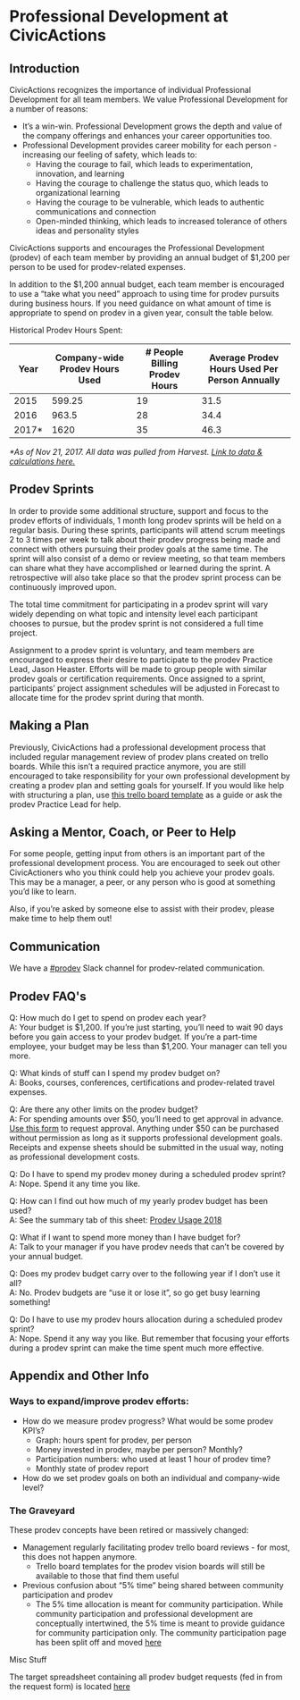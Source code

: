 # Professional Development at CivicActions

## Introduction

CivicActions recognizes the importance of individual Professional Development for all team members. We value Professional Development for a number of reasons:

* It’s a win-win. Professional Development grows the depth and value of the company offerings and enhances your career opportunities too.
* Professional Development provides career mobility for each person - increasing our feeling of safety, which leads to:
    * Having the courage to fail, which leads to experimentation, innovation, and learning
    * Having the courage to challenge the status quo, which leads to organizational learning
    * Having the courage to be vulnerable, which leads to authentic communications and connection
    * Open-minded thinking, which leads to increased tolerance of others ideas and personality styles

CivicActions supports and encourages the Professional Development (prodev) of each team member by providing an annual budget of $1,200 per person to be used for prodev-related expenses.

In addition to the $1,200 annual budget, each team member is encouraged to use a “take what you need” approach to using time for prodev pursuits during business hours. If you need guidance on what amount of time is appropriate to spend on prodev in a given year, consult the table below.

Historical Prodev Hours Spent: 

| Year  | Company-wide Prodev Hours Used | # People Billing Prodev Hours | Average Prodev Hours Used Per Person Annually |
|-------|--------------------------------|-------------------------------|-----------------------------------------------|
| 2015  | 599.25                         | 19                            | 31.5                                          |
| 2016  | 963.5                          | 28                            | 34.4                                          |
| 2017* | 1620                           | 35                            | 46.3                                          |
 
_*As of Nov 21, 2017. All data was pulled from Harvest. [Link to data & calculations here.](https://docs.google.com/spreadsheets/d/12aWOg9I_nbolpaA9j4vbsv5ABZW2hYXfjkcRwRpTs1I/edit#gid=2143420373)_
 
 ## Prodev Sprints
 
 In order to provide some additional structure, support and focus to the prodev efforts of individuals, 1 month long prodev sprints will be held on a regular basis. During these sprints, participants will attend scrum meetings 2 to 3 times per week to talk about their prodev progress being made and connect with others pursuing their prodev goals at the same time. The sprint will also consist of a demo or review meeting, so that team members can share what they have accomplished or learned during the sprint. A retrospective will also take place so that the prodev sprint process can be continuously improved upon. 

The total time commitment for participating in a prodev sprint will vary widely depending on what topic and intensity level each participant chooses to pursue, but the prodev sprint is not considered a full time project.

Assignment to a prodev sprint is voluntary, and team members are encouraged to express their desire to participate to the prodev Practice Lead, Jason Heaster. Efforts will be made to group people with similar prodev goals or certification requirements. Once assigned to a sprint, participants’ project assignment schedules will be adjusted in Forecast to allocate time for the prodev sprint during that month.

## Making a Plan

Previously, CivicActions had a professional development process that included regular management review of prodev plans created on trello boards. While this isn’t a required practice anymore, you are still encouraged to take responsibility for your own professional development by creating a prodev plan and setting goals for yourself. If you would like help with structuring a plan, use [this trello board template](https://trello.com/b/p7FOD0Ju/template-professional-development-and-community-participation) as a guide or ask the prodev Practice Lead for help.

## Asking a Mentor, Coach, or Peer to Help

For some people, getting input from others is an important part of the professional development process. You are encouraged to seek out other CivicActioners who you think could help you achieve your prodev goals. This may be a manager, a peer, or any person who is good at something you’d like to learn.

Also, if you’re asked by someone else to assist with their prodev, please make time to help them out!

## Communication

We have a [#prodev](https://civicactions.slack.com/messages/prodev) Slack channel for prodev-related communication.

## Prodev FAQ's

Q: How much do I get to spend on prodev each year?  
A: Your budget is $1,200. If you’re just starting, you’ll need to wait 90 days before you gain access to your prodev budget. If you’re a part-time employee, your budget may be less than $1,200. Your manager can tell you more.

Q: What kinds of stuff can I spend my prodev budget on?  
A: Books, courses, conferences, certifications and prodev-related travel expenses.

Q: Are there any other limits on the prodev budget?  
A: For spending amounts over $50, you’ll need to get approval in advance. [Use this form](https://goo.gl/forms/4z1GQsBtrx6m4lVy2) to request approval. Anything under $50 can be purchased without permission as long as it supports professional development goals. Receipts and expense sheets should be submitted in the usual way, noting as professional development costs.

Q: Do I have to spend my prodev money during a scheduled prodev sprint?  
A: Nope. Spend it any time you like. 

Q: How can I find out how much of my yearly prodev budget has been used?  
A: See the summary tab of this sheet:  [Prodev Usage 2018](https://docs.google.com/spreadsheets/d/1fi1B2Gx37NpBtZxY8yR_J0hfKRxGzMy4vSn764IxTRA/edit#gid=98617197)

Q: What if I want to spend more money than I have budget for?  
A: Talk to your manager if you have prodev needs that can’t be covered by your annual budget. 

Q: Does my prodev budget carry over to the following year if I don’t use it all?  
A: No. Prodev budgets are “use it or lose it”, so go get busy learning something!

Q: Do I have to use my prodev hours allocation during a scheduled prodev sprint?  
A: Nope. Spend it any way you like. But remember that focusing your efforts during a prodev sprint can make the time spent much more effective.


## Appendix and Other Info

### Ways to expand/improve prodev efforts:

* How do we measure prodev progress? What would be some prodev KPI’s?
    * Graph: hours spent for prodev, per person
    * Money invested in prodev, maybe per person?  Monthly?
    * Participation numbers: who used at least 1 hour of prodev time?
    * Monthly state of prodev report
* How do we set prodev goals on both an individual and company-wide level?


### The Graveyard

These prodev concepts have been retired or massively changed:

* Management regularly facilitating prodev trello board reviews - for most, this does not happen anymore. 
    * Trello board templates for the prodev vision boards will still be available to those that find them useful
* Previous confusion about “5% time” being shared between community participation and prodev
    * The 5% time allocation is meant for community participation. While community participation and professional development are conceptually intertwined, the 5% time is meant to provide guidance for community participation only. The community participation page has been split off and moved [here](/docs/policies/community-participation.md)


Misc Stuff

The target spreadsheet containing all prodev budget requests (fed in from the request form) is located [here](https://docs.google.com/spreadsheets/d/1vPhvHskomF7kBHvVw2WljTqel643SJpdNlyWgwKGaQE/edit#gid=1289927279)
